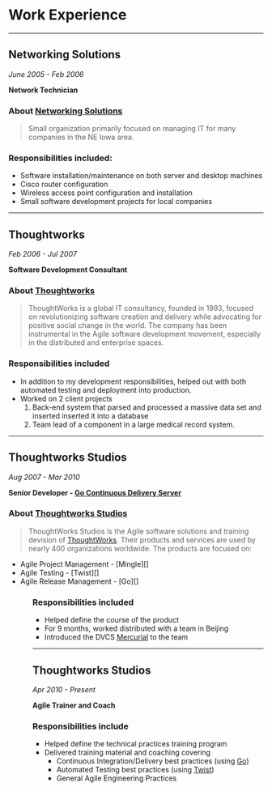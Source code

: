 # Work Experience

---

## Networking Solutions

_June 2005 - Feb 2006_

**Network Technician**

### About [Networking Solutions][netsol]

> Small organization primarily focused on managing IT for many companies in the NE Iowa
> area.

### Responsibilities included:

* Software installation/maintenance on both server and desktop machines
* Cisco router configuration
* Wireless access point configuration and installation
* Small software development projects for local companies

[netsol]: http://www.networkingiowa.com

---

## Thoughtworks

_Feb 2006 - Jul 2007_

**Software Development Consultant**

### About [Thoughtworks][tw]

> ThoughtWorks is a global IT consultancy, founded in 1993, focused on revolutionizing
> software creation and delivery while advocating for positive social change in the
> world. The company has been instrumental in the Agile software development movement,
> especially in the distributed and enterprise spaces.

### Responsibilities included

* In addition to my development responsibilities, helped out with both automated testing
  and deployment into production.
* Worked on 2 client projects
    1. Back-end system that parsed and processed a massive data set and inserted inserted
       it into a database
    2. Team lead of a component in a large medical record system.

[tw]: http://www.thoughtworks.com

---

## Thoughtworks Studios

_Aug 2007 - Mar 2010_

**Senior Developer - [Go Continuous Delivery Server][go]**

### About [Thoughtworks Studios][tw-studios]

> ThoughtWorks Studios is the Agile software solutions and training devision of
> [ThoughtWorks][tw]. Their products and services are used by nearly 400 organizations
> worldwide. The products are focused on:
<ul>
    <li>Agile Project Management - [Mingle][]</li>
    <li>Agile Testing - [Twist][]</li>
    <li>Agile Release Management - [Go][]</li>
<ol>

### Responsibilities included

* Helped define the course of the product
* For 9 months, worked distributed with a team in Beijing
* Introduced the DVCS [Mercurial][hg] to the team

[tw-studios]: http://www.thoughtworks-studios.com
[mingle]: http://www.thoughtworks-studios.com/mingle
[twist]: http://www.thoughtworks-studios.com/twist
[go]: http://www.thoughtworks-studios.com/go
[hg]: http://mercurial.selenic.com/

---

## Thoughtworks Studios

_Apr 2010 - Present_

**Agile Trainer and Coach**

### Responsibilities include

* Helped define the technical practices training program
* Delivered training material and coaching covering 
    * Continuous Integration/Delivery best practices (using [Go][])
    * Automated Testing best practices (using [Twist][])
    * General Agile Engineering Practices

[twist]: http://www.thoughtworks-studios.com/twist
[go]: http://www.thoughtworks-studios.com/go
